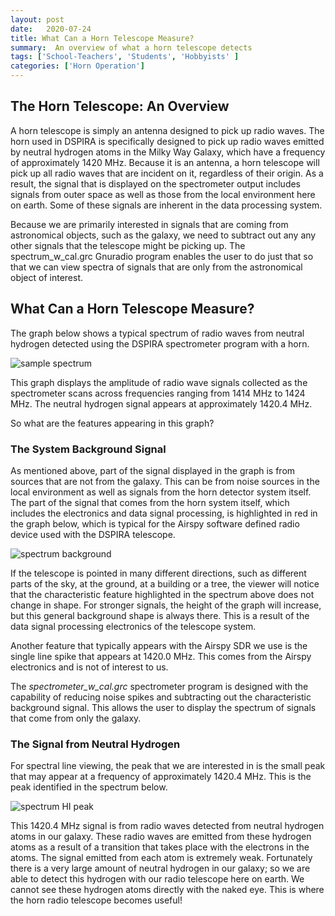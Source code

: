 ```yaml
---
layout: post
date:   2020-07-24
title: What Can a Horn Telescope Measure?
summary:  An overview of what a horn telescope detects
tags: ['School-Teachers', 'Students', 'Hobbyists' ]
categories: ['Horn Operation'] 
---
```


## The Horn Telescope: An Overview

A horn telescope is simply an antenna designed to pick up radio waves. The horn used in DSPIRA is specifically designed to pick up radio waves emitted by neutral hydrogen atoms in the Milky Way Galaxy, which have a frequency of approximately 1420 MHz. 
Because it is an antenna, a horn telescope will pick up all radio waves that are incident on it, regardless of their origin. As a result, the signal that is displayed on the spectrometer output includes signals from outer space as well as those from the local environment here on earth. Some of these signals are inherent in the data processing system. 

Because we are primarily interested in signals that are coming from astronomical objects, such as the galaxy, we need to subtract out any any other signals that the telescope might be picking up. The spectrum_w_cal.grc Gnuradio program enables the user to do just that so that we can view spectra of signals that are only from the astronomical object of interest.

## What Can a Horn Telescope Measure?

The graph below shows a typical spectrum of radio waves from neutral hydrogen detected using the DSPIRA spectrometer program with a horn.

![sample spectrum](/dspira-lessons/images/Sample_spectrum.png)

This graph displays the amplitude of radio wave signals collected as the spectrometer scans across frequencies ranging from 1414 MHz to 1424 MHz. The neutral hydrogen signal appears at approximately 1420.4 MHz.

So what are the features appearing in this graph?

### The System Background Signal

As mentioned above, part of the signal displayed in the graph is from sources that are not from the galaxy. This can be from noise sources in the local environment as well as signals from the horn detector system itself. The part of the signal that comes from the horn system itself, which includes the electronics and data signal processing, is highlighted in red in the graph below, which is typical for the Airspy software defined radio device used with the DSPIRA telescope.

![spectrum background](/dspira-lessons/images/Sample_spectrum_Fig2.png)

If the telescope is pointed in many different directions, such as different parts of the sky, at the ground, at a building or a tree, the viewer will notice that the characteristic feature highlighted in the spectrum above does not change in shape. For stronger signals, the height of the graph will increase, but this general background shape is always there. This is a result of the data signal processing electronics of the telescope system.

Another feature that typically appears with the Airspy SDR we use is the single line spike that appears at 1420.0 MHz. This comes from the Airspy electronics and is not of interest to us.

The *spectrometer_w_cal.grc* spectrometer program is designed with the capability of reducing noise spikes and subtracting out the characteristic background signal. This allows the user to display the spectrum of signals that come from only the galaxy.

### The Signal from Neutral Hydrogen

For spectral line viewing, the peak that we are interested in is the small peak that may appear at a frequency of approximately 1420.4 MHz. This is the peak identified in the spectrum below.

![spectrum HI peak](/dspira-lessons/images/HornIntro_Fig3.png)

This 1420.4 MHz signal is from radio waves detected from neutral hydrogen atoms in our galaxy. These radio waves are emitted from these hydrogen atoms as a result of a transition that takes place with the electrons in the atoms. The signal emitted from each atom is extremely weak. Fortunately there is a very large amount of neutral hydrogen in our galaxy; so we are able to detect this hydrogen with our radio telescope here on earth. We cannot see these hydrogen atoms directly with the naked eye. This is where the horn radio telescope becomes useful!

